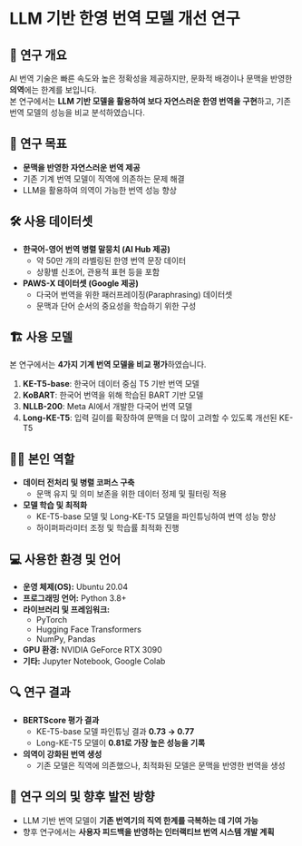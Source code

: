# LLM 기반 한영 번역 모델 개선 연구

## 📖 연구 개요

AI 번역 기술은 빠른 속도와 높은 정확성을 제공하지만, 문화적 배경이나 문맥을 반영한 **의역**에는 한계를 보입니다.  
본 연구에서는 **LLM 기반 모델을 활용하여 보다 자연스러운 한영 번역을 구현**하고, 기존 번역 모델의 성능을 비교 분석하였습니다.

## 🎯 연구 목표

- **문맥을 반영한 자연스러운 번역 제공**
- 기존 기계 번역 모델이 직역에 의존하는 문제 해결
- LLM을 활용하여 의역이 가능한 번역 성능 향상

## 🛠 사용 데이터셋

- **한국어-영어 번역 병렬 말뭉치 (AI Hub 제공)**
  - 약 50만 개의 라벨링된 한영 번역 문장 데이터
  - 상황별 신조어, 관용적 표현 등을 포함
- **PAWS-X 데이터셋 (Google 제공)**
  - 다국어 번역을 위한 패러프레이징(Paraphrasing) 데이터셋
  - 문맥과 단어 순서의 중요성을 학습하기 위한 구성

## 🏗️ 사용 모델

본 연구에서는 **4가지 기계 번역 모델을 비교 평가**하였습니다.

1. **KE-T5-base**: 한국어 데이터 중심 T5 기반 번역 모델
2. **KoBART**: 한국어 번역을 위해 학습된 BART 기반 모델
3. **NLLB-200**: Meta AI에서 개발한 다국어 번역 모델
4. **Long-KE-T5**: 입력 길이를 확장하여 문맥을 더 많이 고려할 수 있도록 개선된 KE-T5

## 🧑‍💻 본인 역할

- **데이터 전처리 및 병렬 코퍼스 구축**
  - 문맥 유지 및 의미 보존을 위한 데이터 정제 및 필터링 적용
- **모델 학습 및 최적화**
  - KE-T5-base 모델 및 Long-KE-T5 모델을 파인튜닝하여 번역 성능 향상
  - 하이퍼파라미터 조정 및 학습률 최적화 진행

## 💻 사용한 환경 및 언어  
- **운영 체제(OS):** Ubuntu 20.04  
- **프로그래밍 언어:** Python 3.8+  
- **라이브러리 및 프레임워크:**  
  - PyTorch  
  - Hugging Face Transformers  
  - NumPy, Pandas  
- **GPU 환경:** NVIDIA GeForce RTX 3090  
- **기타:** Jupyter Notebook, Google Colab  

## 🔍 연구 결과

- **BERTScore 평가 결과**
  - KE-T5-base 모델 파인튜닝 결과 **0.73 → 0.77**
  - Long-KE-T5 모델이 **0.81로 가장 높은 성능을 기록**
- **의역이 강화된 번역 생성**
  - 기존 모델은 직역에 의존했으나, 최적화된 모델은 문맥을 반영한 번역을 생성

## 📌 연구 의의 및 향후 발전 방향

- LLM 기반 번역 모델이 **기존 번역기의 직역 한계를 극복하는 데 기여 가능**
- 향후 연구에서는 **사용자 피드백을 반영하는 인터랙티브 번역 시스템 개발 계획**
